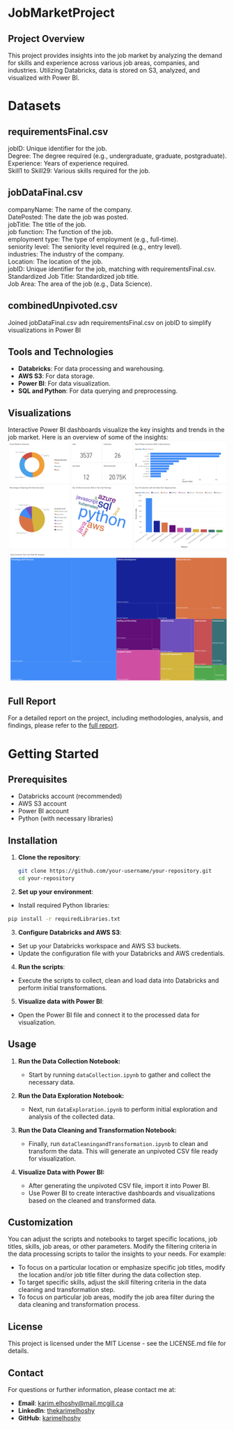 # JobMarketProject

## Project Overview

This project provides insights into the job market by analyzing the demand for skills and experience across various job areas, companies, and industries. Utilizing Databricks, data is stored on S3, analyzed, and visualized with Power BI.

# Datasets

## requirementsFinal.csv
jobID: Unique identifier for the job. <br>
Degree: The degree required (e.g., undergraduate, graduate, postgraduate).<br>
Experience: Years of experience required.<br>
Skill1 to Skill29: Various skills required for the job.

## jobDataFinal.csv
companyName: The name of the company. <br>
DatePosted: The date the job was posted. <br>
jobTitle: The title of the job. <br>
job function: The function of the job. <br>
employment type: The type of employment (e.g., full-time). <br>
seniority level: The seniority level required (e.g., entry level). <br>
industries: The industry of the company. <br>
Location: The location of the job. <br>
jobID: Unique identifier for the job, matching with requirementsFinal.csv. <br>
Standardized Job Title: Standardized job title. <br>
Job Area: The area of the job (e.g., Data Science).

## combinedUnpivoted.csv
Joined jobDataFinal.csv adn requirementsFinal.csv on jobID to simplify visualizations in Power BI <br>

## Tools and Technologies
- **Databricks**: For data processing and warehousing.
- **AWS S3**: For data storage.
- **Power BI**: For data visualization.
- **SQL and Python**: For data querying and preprocessing.

## Visualizations
Interactive Power BI dashboards visualize the key insights and trends in the job market. Here is an overview of some of the insights:
![My Image](https://github.com/karimelhoshy/JobMarketProject/blob/main/dashboard.png)
![My Image](https://github.com/karimelhoshy/JobMarketProject/blob/main/jobTitlesPerIndustry.png)

## Full Report
For a detailed report on the project, including methodologies, analysis, and findings, please refer to the [full report](https://github.com/karimelhoshy/JobMarketProject/blob/main/jobMarketProjectReport.pdf).


# Getting Started

## Prerequisites
- Databricks account (recommended)
- AWS S3 account
- Power BI account
- Python (with necessary libraries)


## Installation

1. **Clone the repository**:
   ```bash
   git clone https://github.com/your-username/your-repository.git
   cd your-repository
   ```


2. **Set up your environment**:
- Install required Python libraries:
```bash
pip install -r requiredLibraries.txt
```

3. **Configure Databricks and AWS S3**:
- Set up your Databricks workspace and AWS S3 buckets.
- Update the configuration file with your Databricks and AWS credentials.

4. **Run the scripts**:
- Execute the scripts to collect, clean and load data into Databricks and perform initial transformations.

5. **Visualize data with Power BI**:
- Open the Power BI file and connect it to the processed data for visualization.


## Usage

1. **Run the Data Collection Notebook:**
   - Start by running `dataCollection.ipynb` to gather and collect the necessary data.

2. **Run the Data Exploration Notebook:**
   - Next, run `dataExploration.ipynb` to perform initial exploration and analysis of the collected data.

3. **Run the Data Cleaning and Transformation Notebook:**
   - Finally, run `dataCleaningandTransformation.ipynb` to clean and transform the data. This will generate an unpivoted CSV file ready for visualization.

4. **Visualize Data with Power BI:**
   - After generating the unpivoted CSV file, import it into Power BI.
   - Use Power BI to create interactive dashboards and visualizations based on the cleaned and transformed data.


## Customization

You can adjust the scripts and notebooks to target specific locations, job titles, skills, job areas, or other parameters. Modify the filtering criteria in the data processing scripts to tailor the insights to your needs. For example:
- To focus on a particular location or emphasize specific job titles, modify the location and/or job title filter during the data collection step.
- To target specific skills, adjust the skill filtering criteria in the data cleaning and transformation step.
- To focus on particular job areas, modify the job area filter during the data cleaning and transformation process.


## License

This project is licensed under the MIT License - see the LICENSE.md file for details.


## Contact

For questions or further information, please contact me at:
   - **Email**: [karim.elhoshy@mail.mcgill.ca](mailto:karim.elhoshy@mail.mcgill.ca)
   - **LinkedIn**: [thekarimelhoshy](https://linkedin.com/in/thekarimelhoshy)
   - **GitHub**: [karimelhoshy](https://github.com/karimelhoshy)
